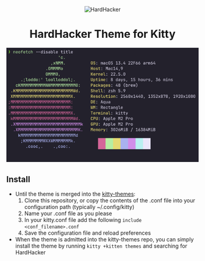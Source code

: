 <p align="center">
  <img width="180" src="https://github.com/hardhackerlabs/themes/raw/master/media/logo/logo.png" alt="HardHacker">
</p>

<h1 align="center">
  HardHacker Theme for Kitty 
</h1>

![screenshot](screenshot.png)

## Install

- Until the theme is merged into the [kitty-themes](https://github.com/kovidgoyal/kitty-themes):
  1. Clone this repository, or copy the contents of the .conf file into your configuration path (typically ~/.config/kitty)
  2. Name your .conf file as you please
  3. In your kitty.conf file add the following `include <conf_filename>.conf`
  4. Save the configuration file and reload preferences
- When the theme is admitted into the kitty-themes repo, you can simply install the theme by running `kitty +kitten themes` and searching for HardHacker
